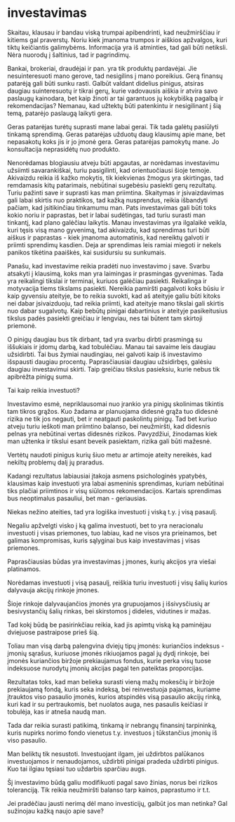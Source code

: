 # investavimas

Skaitau, klausau ir bandau viską trumpai apibendrinti, kad neužmirščiau ir kitiems gal praverstų. Noriu kiek įmanoma trumpos ir aiškios apžvalgos, kuri tiktų keičiantis galimybėms. Informacija yra iš atminties, tad gali būti netiksli. Nėra nuorodų į šaltinius, tad ir pagrindimų.

Bankai, brokeriai, draudėjai ir pan. yra tik produktų pardavėjai. Jie nesuinteresuoti mano gerove, tad nesigilins į mano poreikius. Gerą finansų patarėją gali būti sunku rasti. Galbūt valdant didelius pinigus, atsiras daugiau suinteresuotų ir tikrai gerų, kurie vadovausis aiškia ir atvira savo paslaugų kainodara, bet kaip žinoti ar tai garantuos jų kokybišką pagalbą ir rekomendacijas? Nemanau, kad užtektų būti patenkintu ir nesigilinant į šią temą, patarėjo paslaugą laikyti gera.

Geras patarėjas turėtų suprasti mane labai gerai. Tik tada galėtų pasiūlyti tinkamą sprendimą. Geras patarėjas užduotų daug klausimų apie mane, bet nepasakotų koks jis ir jo įmonė gera. Geras patarėjas pamokytų mane. Jo konsultacija neprasidėtų nuo produkto.

Nenorėdamas blogiausiu atveju būti apgautas, ar norėdamas investavimu užsiimti savarankiškai, turiu pasigilinti, kad orientuočiausi šioje temoje. Akivaizdu reikia iš kažko mokytis, tik kiekvienas žmogus yra skirtingas, tad remdamasis kitų patarimais, nebūtinai sugebėsiu pasiekti gerų rezultatų. Turiu pažinti save ir suprasti kas man priimtina. Skaitymas ir įsivaizdavimas gali labai skirtis nuo praktikos, tad kažką nusprendus, reikia išbandyti pačiam, kad įsitikinčiau tinkamumu man. Pats investavimas gali būti toks kokio noriu ir paprastas, bet ir labai sudėtingas, tad turiu surasti man tinkantį, kad plano galėčiau laikytis. Manau investavimas yra ilgalaikė veikla, kuri tęsis visą mano gyvenimą, tad akivaizdu, kad sprendimas turi būti aiškus ir paprastas - kiek įmanoma automatinis, kad nereiktų galvoti ir priimti sprendimų kasdien. Deja ar sprendimas leis ramiai miegoti ir nekels panikos tikėtina paaiškės, kai susidursiu su sunkumais.  

Panašu, kad investavime reikia pradėti nuo investavimo į save. Svarbu atsakyti į klausimą, koks man yra laimingas ir prasmingas gyvenimas. Tada yra reikalingi tikslai ir terminai, kuriuos galėčiau pasiekti. Reikalinga ir motyvacija tiems tikslams pasiekti. Nereikia pamiršti pagalvoti koks būsiu ir kaip gyvensiu ateityje, be to reikia suvokti, kad aš ateityje galiu būti kitoks nei dabar įsivaizduoju, tad reikia priimti, kad ateityje mano tikslai gali skirtis nuo dabar sugalvotų. Kaip bebūtų pinigai dabartinius ir ateityje pasikeitusius tikslus padės pasiekti greičiau ir lengviau, nes tai būtent tam skirtoji priemonė.

O pinigų daugiau bus tik dirbant, tad yra svarbu dirbti prasmingą su iššukiais ir įdomų darbą, kad tobulėčiau. Manau tai savaime leis daugiau užsidirbti. Tai bus žymiai naudingiau, nei galvoti kaip iš investavimo išspausti daugiau procentų. Paprasčiausiai daugiau užsidirbęs, galėsiu daugiau investavimui skirti. Taip greičiau tikslus pasieksiu, kurie nebus tik apibrėžta pinigų suma.

Tai kaip reikia investuoti?

Investavimo esmė, nepriklausomai nuo įrankio yra pinigų skolinimas tikintis tam tikros grąžos. Kuo žadama ar planuojama didesnė grąža tuo didesnė rizika ne tik jos negauti, bet ir neatgauti paskolintų pinigų. Tad bet kuriuo atveju turiu ieškoti man priimtino balanso, bei neužmiršti, kad didesnis pelnas yra nebūtinai vertas didesnės rizikos. Pavyzdžiui, žinodamas kiek man užtenka ir tikslui esant beveik pasiektam, rizika gali būti mažesnė.

Vertėtų naudoti pinigus kurių šiuo metu ar artimoje ateity nereikės, kad nekiltų problemų dalį jų praradus.

Kadangi rezultatus labiausiai įtakoja asmens psichologinės ypatybės, klausimas kaip investuoti yra labai asmeninis sprendimas, kuriam nebūtinai tiks plačiai priimtinos ir visų siūlomos rekomendacijos. Kartais sprendimas bus neoptimalus pasauliui, bet man - geriausias.

Niekas nežino ateities, tad yra logiška investuoti į viską t.y. į visą pasaulį. 

Negaliu apžvelgti visko į ką galima investuoti, bet to yra neracionalu investuoti į visas priemones, tuo labiau, kad ne visos yra prieinamos, bet galimas kompromisas, kuris sąlyginai bus kaip investavimas į visas priemones. 

Paprasčiausias būdas yra investavimas į įmones, kurių akcijos yra viešai platinamos.

Norėdamas investuoti į visą pasaulį, reiškia turiu investuoti į visų šalių kurios dalyvauja akcijų rinkoje įmones.

Šioje rinkoje dalyvaujančios įmonės yra grupuojamos į išsivysčiusių ar besivystančių šalių rinkas, bei skirstomos į dideles, vidutines ir mažas. 

Tad kokį būdą be pasirinkčiau reikia, kad jis apimtų viską ką paminėjau dviejuose pastraipose prieš šią.

Toliau man visą darbą palengvina dviejų tipų įmonės: kuriančios indeksus - įmonių sąrašus, kuriuose įmonės rikiuojamos pagal jų dydį rinkoje, bei įmonės kuriančios biržoje prekiaujamus fondus, kurie perka visų tuose indeksuose nurodytų įmonių akcijas pagal ten pateiktas proporcijas.

Rezultatas toks, kad man belieka surasti vieną mažų mokesčių ir biržoje prekiaujamą fondą, kuris seka  indeksą, bei reinvestuoja pajamas, kuriame įtrauktos viso pasaulio įmonės, kurios atspindės visą pasaulio akcijų rinką, kuri kad ir su pertraukomis, bet nuolatos auga, nes pasaulis keičiasi ir tobulėja, kas ir atneša naudą man.

Tada dar reikia surasti patikimą, tinkamą ir nebrangų finansinį tarpininką, kuris nupirks norimo fondo vienetus t.y. investuos į tūkstančius įmonių iš viso pasaulio.

Man beliktų tik nesustoti. Investuojant ilgam, jei uždirbtos palūkanos investuojamos ir nenaudojamos, uždirbti pinigai pradeda uždirbti pinigus. Kuo tai ilgiau tęsiasi  tuo uždarbis sparčiau augs. 

Šį investavimo būdą galiu modifikuoti pagal savo žinias, norus bei rizikos toleranciją. Tik reikia neužmiršti balanso tarp kainos, paprastumo ir t.t.

Jei pradėčiau jausti nerimą dėl mano investicijų, galbūt jos man netinka? Gal sužinojau kažką naujo apie save?
